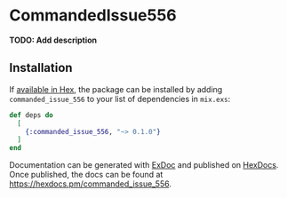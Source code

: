 # CommandedIssue556

**TODO: Add description**

## Installation

If [available in Hex](https://hex.pm/docs/publish), the package can be installed
by adding `commanded_issue_556` to your list of dependencies in `mix.exs`:

```elixir
def deps do
  [
    {:commanded_issue_556, "~> 0.1.0"}
  ]
end
```

Documentation can be generated with [ExDoc](https://github.com/elixir-lang/ex_doc)
and published on [HexDocs](https://hexdocs.pm). Once published, the docs can
be found at <https://hexdocs.pm/commanded_issue_556>.


